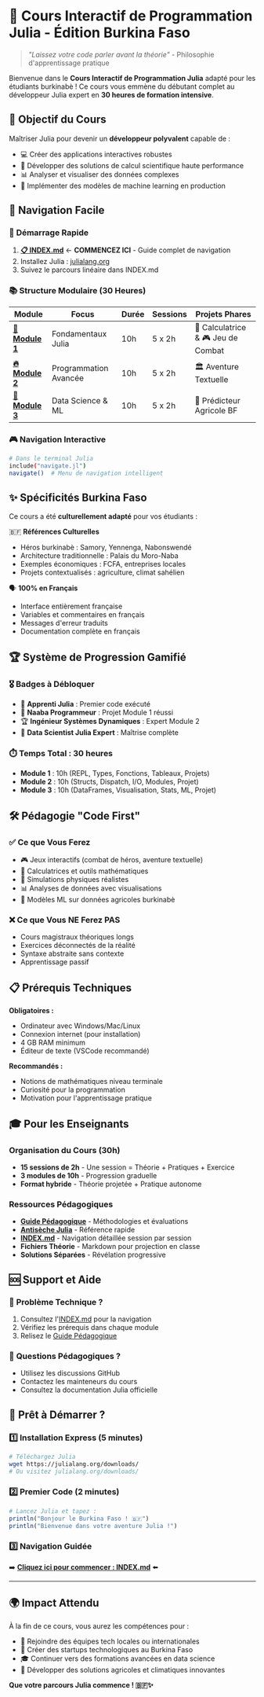 # 🚀 Cours Interactif de Programmation Julia - Édition Burkina Faso

> *"Laissez votre code parler avant la théorie"* - Philosophie d'apprentissage pratique

Bienvenue dans le **Cours Interactif de Programmation Julia** adapté pour les étudiants burkinabè ! Ce cours vous emmène du débutant complet au développeur Julia expert en **30 heures de formation intensive**.

## 🎯 Objectif du Cours

Maîtriser Julia pour devenir un **développeur polyvalent** capable de :
- 💻 Créer des applications interactives robustes
- 🧮 Développer des solutions de calcul scientifique haute performance  
- 📊 Analyser et visualiser des données complexes
- 🤖 Implémenter des modèles de machine learning en production

## 🧭 Navigation Facile

### 🚀 **Démarrage Rapide**
1. **[📋 INDEX.md](INDEX.md)** ← **COMMENCEZ ICI** - Guide complet de navigation
2. Installez Julia : [julialang.org](https://julialang.org/downloads/)
3. Suivez le parcours linéaire dans INDEX.md

### 📚 **Structure Modulaire (30 Heures)**

| Module | Focus | Durée | Sessions | Projets Phares |
|--------|-------|--------|----------|----------------|
| **[🌟 Module 1](modules/module1-foundations/)** | Fondamentaux Julia | 10h | 5 x 2h | 🧮 Calculatrice & 🎮 Jeu de Combat |
| **[🔥 Module 2](modules/module2-advanced/)** | Programmation Avancée | 10h | 5 x 2h | 🏛️ Aventure Textuelle |
| **[🤖 Module 3](modules/module3-ml/)** | Data Science & ML | 10h | 5 x 2h | 🌾 Prédicteur Agricole BF |

### 🎮 **Navigation Interactive**
```bash
# Dans le terminal Julia
include("navigate.jl")
navigate()  # Menu de navigation intelligent
```

## ✨ Spécificités Burkina Faso

Ce cours a été **culturellement adapté** pour vos étudiants :

🇧🇫 **Références Culturelles**
- Héros burkinabè : Samory, Yennenga, Nabonswendé
- Architecture traditionnelle : Palais du Moro-Naba
- Exemples économiques : FCFA, entreprises locales
- Projets contextualisés : agriculture, climat sahélien

🗣️ **100% en Français**
- Interface entièrement française
- Variables et commentaires en français
- Messages d'erreur traduits
- Documentation complète en français

## 🏆 Système de Progression Gamifié

### 🎖️ **Badges à Débloquer**
- 🥉 **Apprenti Julia** : Premier code exécuté  
- 🥇 **Naaba Programmeur** : Projet Module 1 réussi
- 🏆 **Ingénieur Systèmes Dynamiques** : Expert Module 2
- 👑 **Data Scientist Julia Expert** : Maîtrise complète

### ⏱️ **Temps Total : 30 heures**
- **Module 1** : 10h (REPL, Types, Fonctions, Tableaux, Projets)
- **Module 2** : 10h (Structs, Dispatch, I/O, Modules, Projet)  
- **Module 3** : 10h (DataFrames, Visualisation, Stats, ML, Projet)

## 🛠️ **Pédagogie "Code First"**

### ✅ **Ce que Vous Ferez**
- 🎮 Jeux interactifs (combat de héros, aventure textuelle)
- 🧮 Calculatrices et outils mathématiques
- 🌌 Simulations physiques réalistes
- 📊 Analyses de données avec visualisations
- 🤖 Modèles ML sur données agricoles burkinabè

### ❌ **Ce que Vous NE Ferez PAS**
- Cours magistraux théoriques longs
- Exercices déconnectés de la réalité
- Syntaxe abstraite sans contexte
- Apprentissage passif

## 📋 **Prérequis Techniques**

**Obligatoires :**
- Ordinateur avec Windows/Mac/Linux
- Connexion internet (pour installation)
- 4 GB RAM minimum
- Éditeur de texte (VSCode recommandé)

**Recommandés :**
- Notions de mathématiques niveau terminale
- Curiosité pour la programmation
- Motivation pour l'apprentissage pratique

## 🎓 **Pour les Enseignants**

### Organisation du Cours (30h)
- **15 sessions de 2h** - Une session = Théorie + Pratiques + Exercice
- **3 modules de 10h** - Progression graduelle
- **Format hybride** - Théorie projetée + Pratique autonome

### Ressources Pédagogiques
- **[Guide Pédagogique](resources/guide_pedagogique.md)** - Méthodologies et évaluations
- **[Antisèche Julia](resources/quick-reference/julia_cheatsheet.md)** - Référence rapide
- **[INDEX.md](INDEX.md)** - Navigation détaillée session par session
- **Fichiers Théorie** - Markdown pour projection en classe
- **Solutions Séparées** - Révélation progressive

## 🆘 **Support et Aide**

### 🐛 **Problème Technique ?**
1. Consultez l'[INDEX.md](INDEX.md) pour la navigation
2. Vérifiez les prérequis dans chaque module
3. Relisez le [Guide Pédagogique](resources/guide_pedagogique.md)

### 💬 **Questions Pédagogiques ?**
- Utilisez les discussions GitHub
- Contactez les mainteneurs du cours
- Consultez la documentation Julia officielle

## 🚀 **Prêt à Démarrer ?**

### 1️⃣ **Installation Express (5 minutes)**
```bash
# Téléchargez Julia
wget https://julialang.org/downloads/
# Ou visitez julialang.org/downloads/
```

### 2️⃣ **Premier Code (2 minutes)**
```julia
# Lancez Julia et tapez :
println("Bonjour le Burkina Faso ! 🇧🇫")
println("Bienvenue dans votre aventure Julia !")
```

### 3️⃣ **Navigation Guidée**
➡️ **[Cliquez ici pour commencer : INDEX.md](INDEX.md)** ⬅️

---

## 🌍 **Impact Attendu**

À la fin de ce cours, vous aurez les compétences pour :
- 💼 Rejoindre des équipes tech locales ou internationales
- 🚀 Créer des startups technologiques au Burkina Faso
- 🎓 Continuer vers des formations avancées en data science
- 🌾 Développer des solutions agricoles et climatiques innovantes

**Que votre parcours Julia commence ! 🇧🇫✨**